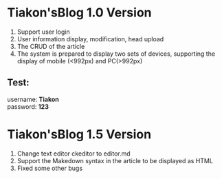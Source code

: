 # Tiakon'sBlog 1.0 Version

1. Support user login
2. User information display, modification, head upload
3. The CRUD of the article
4. The system is prepared to display two sets of devices, supporting the display of mobile (<992px) and PC(>992px)

## Test:

username: **Tiakon**<br>
password: **123**<br>

# Tiakon'sBlog 1.5 Version

1. Change text editor ckeditor to editor.md
2. Support the Makedown syntax in the article to be displayed as HTML
3. Fixed some other bugs
